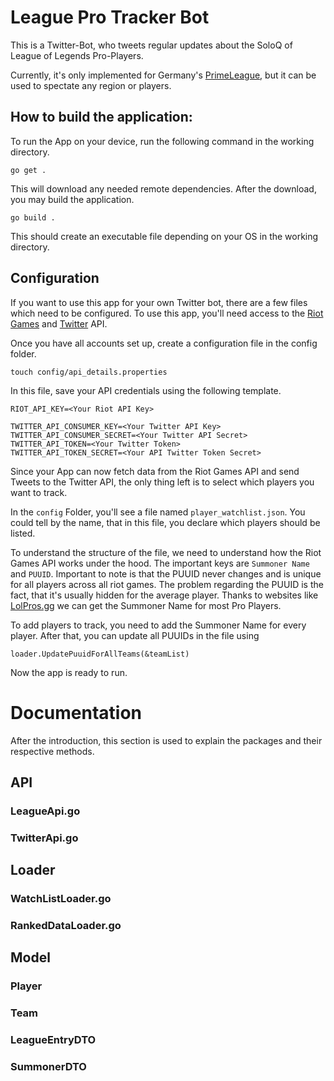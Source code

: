# League Pro Tracker Bot

This is a Twitter-Bot, who tweets regular updates about the SoloQ of League of Legends Pro-Players. 

Currently, it's only implemented for Germany's <a href="https://twitter.com/PL_Pro_Tracker">PrimeLeague</a>, but it can be used to spectate any region or players.

## How to build the application:

To run the App on your device, run the following command in the working directory.
    
    go get .

This will download any needed remote dependencies. After the download, you may build the application.

    go build .

This should create an executable file depending on your OS in the working directory.

##  Configuration

If you want to use this app for your own Twitter bot, there are a few files which need to be configured.
To use this app, you'll need access to the <a href="https://developer.riotgames.com/">Riot Games<a/> and <a href="https://developer.twitter.com/en">Twitter</a> API.

Once you have all accounts set up, create a configuration file in the config folder.

    touch config/api_details.properties

In this file, save your API credentials using the following template.

    RIOT_API_KEY=<Your Riot API Key>

    TWITTER_API_CONSUMER_KEY=<Your Twitter API Key>
    TWITTER_API_CONSUMER_SECRET=<Your Twitter API Secret>
    TWITTER_API_TOKEN=<Your Twitter Token>
    TWITTER_API_TOKEN_SECRET=<Your API Twitter Token Secret>

Since your App can now fetch data from the Riot Games API 
and send Tweets to the Twitter API, the only thing left is to select
which players you want to track.

In the `config` Folder, you'll see a file named `player_watchlist.json`.
You could tell by the name, that in this file, you declare which players should be listed.

To understand the structure of the file, we need to understand how the Riot Games API works under the hood.
The important keys are `Summoner Name` and `PUUID`. Important to note is that the PUUID never changes and is unique for all players across all riot games.
The problem regarding the PUUID is the fact, that it's usually hidden for the average player.
Thanks to websites like <a href="https://lolpros.gg/">LolPros.gg</a> we can get the Summoner Name for most Pro Players.

To add players to track, you need to add the Summoner Name for every player.
After that, you can update all PUUIDs in the file using

    loader.UpdatePuuidForAllTeams(&teamList)

Now the app is ready to run.

#   Documentation

After the introduction, this section is used to explain the packages and their respective methods.

## API

### LeagueApi.go

### TwitterApi.go

## Loader

### WatchListLoader.go

### RankedDataLoader.go

##  Model

### Player

### Team

### LeagueEntryDTO

### SummonerDTO